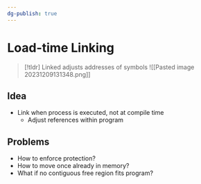 ```yaml
---
dg-publish: true
---
```

# Load-time Linking
> [!tldr] Linked adjusts addresses of symbols
> ![[Pasted image 20231209131348.png]]

## Idea
* Link when process is executed, not at compile time
	* Adjust references within program

## Problems
* How to enforce protection?
* How to move once already in memory?
* What if no contiguous free region fits program?